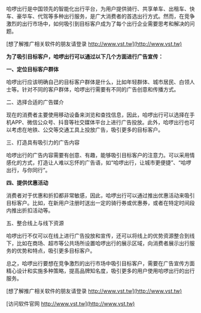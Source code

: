 哈啰出行是中国领先的智能化出行平台，为用户提供骑行、共享单车、出租车、快车、豪华车、代驾等多种出行服务，是广大消费者的首选出行方式。然而，在竞争激烈的出行市场中，如何吸引到目标客户成为了每个出行企业需要思考和解决的问题。

[想了解推广相关软件的朋友请登录 http://www.vst.tw](http://www.vst.tw)

**为了吸引目标客户，哈啰出行可以通过以下几个方面进行广告宣传：**

**一、定位目标客户群体**

哈啰出行应该明确自己的目标客户群体是什么，比如年轻群体、城市居民、白领人士等。针对不同的客户群体，哈啰出行需要有不同的广告创意和传播方式。

二、选择合适的广告媒介

现在的消费者主要使用移动设备来浏览和查找信息，因此，哈啰出行可以选择在手机APP、微信公众号、抖音等社交媒体平台上进行广告投放。此外，哈啰出行也可以考虑在地铁、公交等交通工具上投放广告，吸引更多的目标客户。

三、打造具有吸引力的广告内容

哈啰出行的广告内容需要有创意、有趣，能够吸引目标客户的注意力。可以采用情感化的方式，打造让人难以忘怀的广告语，如“哈啰出行，让城市更便捷”、“哈啰出行，与你同行”。

**四、提供优惠活动**

消费者对于优惠和折扣都非常敏感，因此，哈啰出行可以通过推出优惠活动来吸引目标客户。比如，在新用户注册时送出一定的骑行券或优惠券，或者在特定时间段内推出折扣活动等。

五、整合线上与线下资源

哈啰出行不仅可以在线上进行广告投放和宣传，还可以将线上的优势资源整合到线下，比如在商场、超市等公共场所设置哈啰出行的展示区域，向消费者展示出行服务的优势和特点，吸引更多目标客户。

总之，哈啰出行要想在竞争激烈的出行市场中吸引目标客户，需要在广告宣传方面精心设计和实施多种策略，提高品牌知名度，吸引更多的用户使用哈啰出行的出行服务。

[想了解推广相关软件的朋友请登录 http://www.vst.tw](http://www.vst.tw)


[访问软件官网 http://www.vst.tw](http://www.vst.tw)
